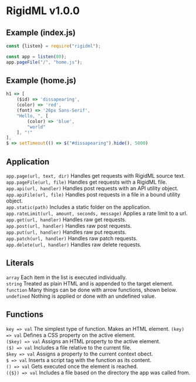# RigidML v1.0.0

## Example (index.js)

```js
const {listen} = require("rigidml");

const app = listen(80);
app.pageFile("/", "home.js");
```

## Example (home.js)

```js
h1 => [
	($id) => 'dissapearing',
	(color) => 'red',
	(font) => '26px Sans-Serif',
	"Hello, ", [
		(color) => 'blue',
		"world"
	], "!"
],
$ => setTimeout(() => $("#dissapearing").hide(), 5000)
```

## Application
`app.page(url, text, dir)` Handles get requests with RigidML source text.  
`app.pageFile(url, file)` Handles get requests with a RigidML file.  
`app.api(url, handler)` Handles post requests with an API utility object.  
`app.apiFile(url, file)` Handles post requests in a file in a bound utility object.  
`app.static(path)` Includes a static folder on the application.  
`app.rateLimit(url, amount, seconds, message)` Applies a rate limit to a url.  
`app.get(url, handler)` Handles raw get requests.  
`app.post(url, handler)` Handles raw post requests.  
`app.put(url, handler)` Handles raw put requests.  
`app.patch(url, handler)` Handles raw patch requests.  
`app.delete(url, handler)` Handles raw delete requests.  

## Literals
`array` Each item in the list is executed individually.  
`string` Treated as plain HTML and is appended to the target element.  
`function` Many things can be done with arrow functions, shown below.  
`undefined` Nothing is applied or done with an undefined value.

## Functions
`key => val` The simplest type of function. Makes an HTML element.
`(key) => val` Defines a CSS property on the active element.  
`($key) => val` Assigns an HTML property to the active element.  
`($) => val` Includes a file relative to the current file.  
`$key => val` Assigns a property to the current context obect.  
`$ => val` Inserts a script tag with the function as its content.  
`() => val` Gets executed once the element is reached.  
`({$}) => val` Includes a file based on the directory the app was called from.  